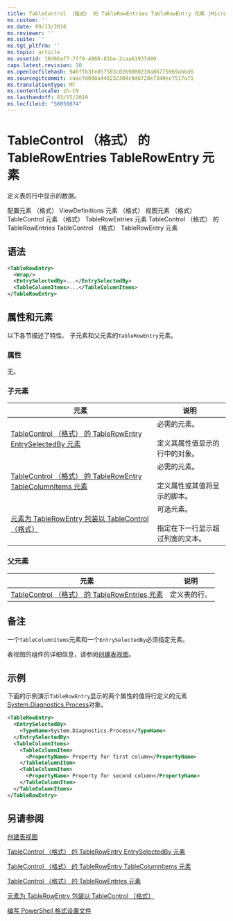 ```yaml
---
title: TableControl （格式） 的 TableRowEntries TableRowEntry 元素 |Microsoft Docs
ms.custom: ''
ms.date: 09/13/2016
ms.reviewer: ''
ms.suite: ''
ms.tgt_pltfrm: ''
ms.topic: article
ms.assetid: 18d86af7-7ff9-4968-81be-2caa61937d49
caps.latest.revision: 10
ms.openlocfilehash: 946ffb3fe857503c02b9000238a86775969abbd6
ms.sourcegitcommit: caac7d098a448232304c9d6728e7340ec7517a71
ms.translationtype: MT
ms.contentlocale: zh-CN
ms.lasthandoff: 03/15/2019
ms.locfileid: "58059874"
---
```

# <a name="tablerowentry-element-for-tablerowentries-for-tablecontrol-format"></a>TableControl （格式） 的 TableRowEntries TableRowEntry 元素

定义表的行中显示的数据。

配置元素 （格式） ViewDefinitions 元素 （格式） 视图元素 （格式） TableControl 元素 （格式） TableRowEntries 元素 TableControl （格式） 的 TableRowEntries TableControl （格式） TableRowEntry 元素

## <a name="syntax"></a>语法

```xml
<TableRowEntry>
  <Wrap/>
  <EntrySelectedBy>...</EntrySelectedBy>
  <TableColumnItems>...</TableColumnItems>
</TableRowEntry>
```

## <a name="attributes-and-elements"></a>属性和元素

以下各节描述了特性、 子元素和父元素的`TableRowEntry`元素。

### <a name="attributes"></a>属性

无。

### <a name="child-elements"></a>子元素

|元素|说明|
|-------------|-----------------|
|[TableControl （格式） 的 TableRowEntry EntrySelectedBy 元素](./entryselectedby-element-for-tablerowentry-for-tablecontrol-format.md)|必需的元素。<br /><br /> 定义其属性值显示的行中的对象。|
|[TableControl （格式） 的 TableRowEntry TableColumnItems 元素](./tablecolumnitems-element-for-tablerowentry-for-tablecontrol-format.md)|必需的元素。<br /><br /> 定义属性或其值将显示的脚本。|
|[元素为 TableRowEntry 包装以 TableControl （格式）](./wrap-element-for-tablerowentry-for-tablecontrol-format.md)|可选元素。<br /><br /> 指定在下一行显示超过列宽的文本。|

### <a name="parent-elements"></a>父元素

|元素|说明|
|-------------|-----------------|
|[TableControl （格式） 的 TableRowEntries 元素](./tablerowentries-element-for-tablecontrol-format.md)|定义表的行。|

## <a name="remarks"></a>备注

一个`TableColumnItems`元素和一个`EntrySelectedBy`必须指定元素。

表视图的组件的详细信息，请参阅[创建表视图](./creating-a-table-view.md)。

## <a name="example"></a>示例

下面的示例演示`TableRowEntry`显示的两个属性的值将行定义的元素[System.Diagnostics.Process](/dotnet/api/System.Diagnostics.Process)对象。

```xml
<TableRowEntry>
  <EntrySelectedBy>
    <TypeName>System.Diagnostics.Process</TypeName>
  </EntrySelectedBy>
  <TableColumnItems>
    <TableColumnItem>
      <PropertyName> Property for first column</PropertyName>
    </TableColumnItem>
    <TableColumnItem>
      <PropertyName> Property for second column</PropertyName>
    </TableColumnItem>
  </TableColumnItems>
</TableRowEntry>
```

## <a name="see-also"></a>另请参阅

[创建表视图](./creating-a-table-view.md)

[TableControl （格式） 的 TableRowEntry EntrySelectedBy 元素](./entryselectedby-element-for-tablerowentry-for-tablecontrol-format.md)

[TableControl （格式） 的 TableRowEntry TableColumnItems 元素](./tablecolumnitems-element-for-tablerowentry-for-tablecontrol-format.md)

[TableControl （格式） 的 TableRowEntries 元素](./tablerowentries-element-for-tablecontrol-format.md)

[元素为 TableRowEntry 包装以 TableControl （格式）](./wrap-element-for-tablerowentry-for-tablecontrol-format.md)

[编写 PowerShell 格式设置文件](./writing-a-powershell-formatting-file.md)
